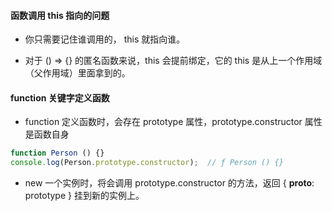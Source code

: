  #### 函数调用 this 指向的问题

+ 你只需要记住谁调用的， this 就指向谁。

+ 对于 () => {} 的匿名函数来说，this 会提前绑定，它的	this 是从上一个作用域（父作用域）里面拿到的。

#### function 关键字定义函数

+ function 定义函数时，会存在 prototype 属性，prototype.constructor 属性是函数自身

```javascript
function Person () {}
console.log(Person.prototype.constructor);  // ƒ Person () {}
```

+ new 一个实例时，将会调用 prototype.constructor 的方法，返回 { __proto__: prototype } 挂到新的实例上。 